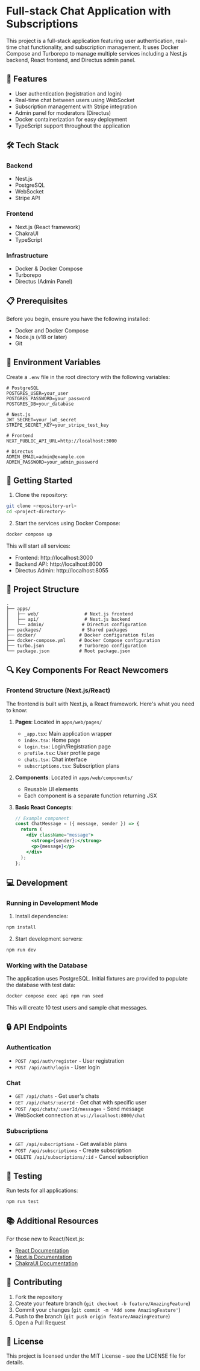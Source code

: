 # Full-stack Chat Application with Subscriptions

This project is a full-stack application featuring user authentication, real-time chat functionality, and subscription management. It uses Docker Compose and Turborepo to manage multiple services including a Nest.js backend, React frontend, and Directus admin panel.

## 🚀 Features

- User authentication (registration and login)
- Real-time chat between users using WebSocket
- Subscription management with Stripe integration
- Admin panel for moderators (Directus)
- Docker containerization for easy deployment
- TypeScript support throughout the application

## 🛠 Tech Stack

### Backend
- Nest.js
- PostgreSQL
- WebSocket
- Stripe API

### Frontend
- Next.js (React framework)
- ChakraUI
- TypeScript

### Infrastructure
- Docker & Docker Compose
- Turborepo
- Directus (Admin Panel)

## 📋 Prerequisites

Before you begin, ensure you have the following installed:
- Docker and Docker Compose
- Node.js (v18 or later)
- Git

## 🔑 Environment Variables

Create a `.env` file in the root directory with the following variables:

```env
# PostgreSQL
POSTGRES_USER=your_user
POSTGRES_PASSWORD=your_password
POSTGRES_DB=your_database

# Nest.js
JWT_SECRET=your_jwt_secret
STRIPE_SECRET_KEY=your_stripe_test_key

# Frontend
NEXT_PUBLIC_API_URL=http://localhost:3000

# Directus
ADMIN_EMAIL=admin@example.com
ADMIN_PASSWORD=your_admin_password
```

## 🚀 Getting Started

1. Clone the repository:
```bash
git clone <repository-url>
cd <project-directory>
```

2. Start the services using Docker Compose:
```bash
docker compose up
```

This will start all services:
- Frontend: http://localhost:3000
- Backend API: http://localhost:8000
- Directus Admin: http://localhost:8055

## 📂 Project Structure

```
.
├── apps/
│   ├── web/                 # Next.js frontend
│   ├── api/                 # Nest.js backend
│   └── admin/              # Directus configuration
├── packages/               # Shared packages
├── docker/                # Docker configuration files
├── docker-compose.yml     # Docker Compose configuration
├── turbo.json             # Turborepo configuration
└── package.json           # Root package.json
```

## 🔍 Key Components For React Newcomers

### Frontend Structure (Next.js/React)
The frontend is built with Next.js, a React framework. Here's what you need to know:

1. **Pages**: Located in `apps/web/pages/`
    - `_app.tsx`: Main application wrapper
    - `index.tsx`: Home page
    - `login.tsx`: Login/Registration page
    - `profile.tsx`: User profile page
    - `chats.tsx`: Chat interface
    - `subscriptions.tsx`: Subscription plans

2. **Components**: Located in `apps/web/components/`
    - Reusable UI elements
    - Each component is a separate function returning JSX

3. **Basic React Concepts**:
   ```jsx
   // Example component
   const ChatMessage = ({ message, sender }) => {
     return (
       <div className="message">
         <strong>{sender}:</strong>
         <p>{message}</p>
       </div>
     );
   };
   ```

## 💻 Development

### Running in Development Mode

1. Install dependencies:
```bash
npm install
```

2. Start development servers:
```bash
npm run dev
```

### Working with the Database

The application uses PostgreSQL. Initial fixtures are provided to populate the database with test data:

```bash
docker compose exec api npm run seed
```

This will create 10 test users and sample chat messages.

## 🔒 API Endpoints

### Authentication
- `POST /api/auth/register` - User registration
- `POST /api/auth/login` - User login

### Chat
- `GET /api/chats` - Get user's chats
- `GET /api/chats/:userId` - Get chat with specific user
- `POST /api/chats/:userId/messages` - Send message
- WebSocket connection at `ws://localhost:8000/chat`

### Subscriptions
- `GET /api/subscriptions` - Get available plans
- `POST /api/subscriptions` - Create subscription
- `DELETE /api/subscriptions/:id` - Cancel subscription

## 🧪 Testing

Run tests for all applications:
```bash
npm run test
```

## 📚 Additional Resources

For those new to React/Next.js:
- [React Documentation](https://reactjs.org/docs/getting-started.html)
- [Next.js Documentation](https://nextjs.org/docs)
- [ChakraUI Documentation](https://chakra-ui.com/docs/getting-started)

## 🤝 Contributing

1. Fork the repository
2. Create your feature branch (`git checkout -b feature/AmazingFeature`)
3. Commit your changes (`git commit -m 'Add some AmazingFeature'`)
4. Push to the branch (`git push origin feature/AmazingFeature`)
5. Open a Pull Request

## 📝 License

This project is licensed under the MIT License - see the LICENSE file for details.